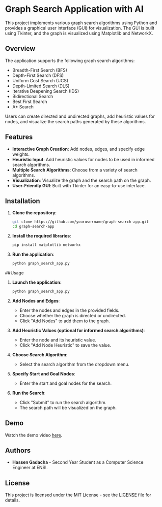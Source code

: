 # Graph Search Application with AI

This project implements various graph search algorithms using Python and provides a graphical user interface (GUI) for visualization. The GUI is built using Tkinter, and the graph is visualized using Matplotlib and NetworkX.

## Overview

The application supports the following graph search algorithms:
- Breadth-First Search (BFS)
- Depth-First Search (DFS)
- Uniform Cost Search (UCS)
- Depth-Limited Search (DLS)
- Iterative Deepening Search (IDS)
- Bidirectional Search
- Best First Search
- A* Search

Users can create directed and undirected graphs, add heuristic values for nodes, and visualize the search paths generated by these algorithms.

## Features

- **Interactive Graph Creation**: Add nodes, edges, and specify edge weights.
- **Heuristic Input**: Add heuristic values for nodes to be used in informed search algorithms.
- **Multiple Search Algorithms**: Choose from a variety of search algorithms.
- **Visualization**: Visualize the graph and the search path on the graph.
- **User-Friendly GUI**: Built with Tkinter for an easy-to-use interface.

## Installation

1. **Clone the repository**:
   ```bash
   git clone https://github.com/yourusername/graph-search-app.git
   cd graph-search-app
   
2. **Install the required libraries**:
   ```bash
   pip install matplotlib networkx

3. **Run the application**:
   ```bash
   python graph_search_app.py

##Usage
1. **Launch the application**:
   ```bash
   python graph_search_app.py

2. **Add Nodes and Edges**:
   - Enter the nodes and edges in the provided fields.
   - Choose whether the graph is directed or undirected.
   - Click "Add Nodes" to add them to the graph.

3. **Add Heuristic Values (optional for informed search algorithms)**:
   - Enter the node and its heuristic value.
   - Click "Add Node Heuristic" to save the value.

4. **Choose Search Algorithm**:
   - Select the search algorithm from the dropdown menu.

5. **Specify Start and Goal Nodes**:
   - Enter the start and goal nodes for the search.

6. **Run the Search**:
   - Click "Submit" to run the search algorithm.
   - The search path will be visualized on the graph.
  
## Demo

Watch the demo video [here](graph-search.mp4).

## Authors
- **Hassen Gadacha** - Second Year Student as a Computer Science Engineer at ENSI.
## License
This project is licensed under the MIT License - see the [LICENSE](LICENSE) file for details.
